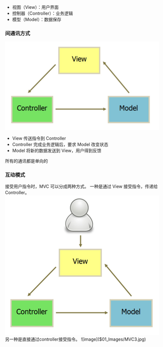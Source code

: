 * 视图（View）：用户界面
* 控制器（Controller）：业务逻辑
* 模型（Model）：数据保存

### 间通讯方式

![image]($01_Images/MVC通讯方式.jpg)

* View 传送指令到 Controller
* Controller 完成业务逻辑后，要求 Model 改变状态
* Model 将新的数据发送到 View，用户得到反馈

所有的通讯都是单向的
### 互动模式
接受用户指令时，MVC 可以分成两种方式。
一种是通过 View 接受指令，传递给 Controller。
![image]($01_Images/MVC2.jpg)
另一种是直接通过controller接受指令。
![image]($01_Images/MVC3.jpg)